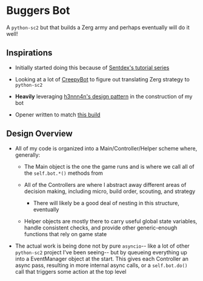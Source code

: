 # Buggers Bot

A `python-sc2` but that builds a Zerg army and perhaps eventually will do it well!

## Inspirations

- Initially started doing this because of [Sentdex's tutorial series](https://pythonprogramming.net/starcraft-ii-ai-python-sc2-tutorial/)

- Looking at a lot of [CreepyBot](https://github.com/BurnySc2/burny-bots-python-sc2/tree/master/CreepyBot) to figure out translating Zerg strategy to `python-sc2`

- **Heavily** leveraging [h3nnn4n's design pattern](https://github.com/h3nnn4n/h3nnn4n-sc2-ai) in the construction of my bot

- Opener written to match [this build](https://www.reddit.com/r/allthingszerg/comments/3wzi14/welcome_to_lotv_heres_my_writeup_of_solid/?utm_content=title&utm_medium=browse&utm_source=reddit&utm_name=allthingszerg)

## Design Overview

- All of my code is organized into a Main/Controller/Helper scheme where, generally:

    - The Main object is the one the game runs and is where we call all of the `self.bot.*()` methods from
    - All of the Controllers are where I abstract away different areas of decision making, including micro, build order, scouting, and strategy

        - There will likely be a good deal of nesting in this structure, eventually

    - Helper objects are mostly there to carry useful global state variables, handle consistent checks, and provide other generic-enough functions that rely on game state

- The actual work is being done not by pure `asyncio`-- like a lot of other `python-sc2` project I've been seeing-- but by queueing everything up into a EventManager object at the start. This gives each Controller an async pass, resulting in more internal async calls, or a `self.bot.do()` call that triggers some action at the top level
